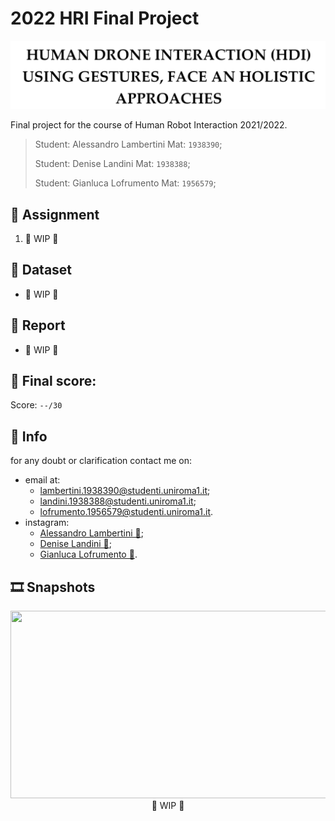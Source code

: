 # 2022 HRI Final Project
<p align="center">
    <img src="./READMEimages/title.png" style="width: 750px;"></img>
</p>

Final project for the course of Human Robot Interaction 2021/2022.

>Student: Alessandro Lambertini Mat: `1938390`;
>
>Student: Denise Landini Mat: `1938388`;
>
>Student: Gianluca Lofrumento Mat: `1956579`;

## 📝 Assignment

1.	👷 WIP 👷

## 💾 Dataset

-   👷 WIP 👷

## 📜 Report

-   👷 WIP 👷

## 💯 Final score:

Score: `--/30`

## 🙋 Info

for any doubt or clarification contact me on:

-   email at:
    -   lambertini.1938390@studenti.uniroma1.it;
    -   landini.1938388@studenti.uniroma1.it;
    -   lofrumento.1956579@studenti.uniroma1.it.
-   instagram:
    -   [Alessandro Lambertini 🔗](https://www.instagram.com/lambertinialessandro/);
    -   [Denise Landini 🔗](https://www.instagram.com/_officialdeni_/);
    -   [Gianluca Lofrumento 🔗](https://www.instagram.com/gianlucchio/).

## 🎞️ Snapshots

<p align="center">
    <img src="./READMEimages/_.png" style="width: 800px; height: 300px"></img>
    <br>
    👷 WIP 👷
</p>
